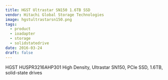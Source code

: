 ```yaml
---
title: HGST Ultrastar SN150 1.6TB SSD
vendor: Hitachi Global Storage Technologies
image: hgstultrastarsn150.png
tags:
  - product
  - ioadapter
  - storage
  - solidstatedrive
date: 2016-03-24
draft: false
---
```


HGST HUSPR3216AHP301 High Density, Ultrastar SN150, PCIe SSD, 1.6TB, solid-state drives

